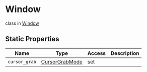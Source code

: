 # Window
class in [Window](../Window.md)

## Static Properties
| Name | Type | Access | Description |
|---|---|---|---|
| `cursor_grab` | [CursorGrabMode](../Window/CursorGrabMode.md) | set |  |
